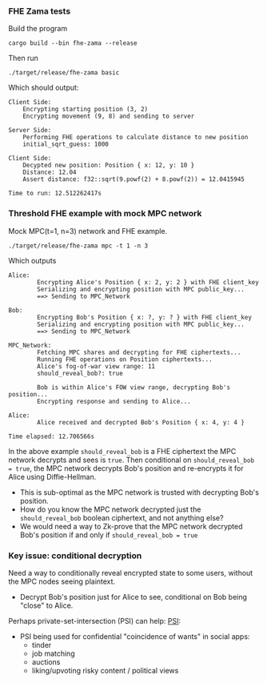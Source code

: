 
### FHE Zama tests

Build the program
```
cargo build --bin fhe-zama --release
```

Then run
```
./target/release/fhe-zama basic
```

Which should output:
```
Client Side:
	Encrypting starting position (3, 2)
	Encrypting movement (9, 8) and sending to server

Server Side:
	Performing FHE operations to calculate distance to new position
	initial_sqrt_guess: 1000

Client Side:
	Decypted new position: Position { x: 12, y: 10 }
	Distance: 12.04
	Assert distance: f32::sqrt(9.powf(2) + 8.powf(2)) = 12.0415945

Time to run: 12.512262417s
```


### Threshold FHE example with mock MPC network

Mock MPC(t=1, n=3) network and FHE example.
```
./target/release/fhe-zama mpc -t 1 -n 3
```

Which outputs
```
Alice:
        Encrypting Alice's Position { x: 2, y: 2 } with FHE client_key
        Serializing and encrypting position with MPC public_key...
        ==> Sending to MPC_Network

Bob:
        Encrypting Bob's Position { x: ?, y: ? } with FHE client_key
        Serializing and encrypting position with MPC public_key...
        ==> Sending to MPC_Network

MPC_Network:
        Fetching MPC shares and decrypting for FHE ciphertexts...
        Running FHE operations on Position ciphertexts...
        Alice's fog-of-war view range: 11
        should_reveal_bob?: true

        Bob is within Alice's FOW view range, decrypting Bob's position...
        Encrypting response and sending to Alice...

Alice:
        Alice received and decrypted Bob's Position { x: 4, y: 4 }

Time elapsed: 12.706566s
```

In the above example `should_reveal_bob` is a FHE ciphertext the MPC network decrypts and sees is `true`.
Then conditional on `should_reveal_bob = true`, the MPC network decrypts Bob's position and re-encrypts it for Alice using
Diffie-Hellman.
- This is sub-optimal as the MPC network is trusted with decrypting Bob's position.
- How do you know the MPC network decrypted just the `should_reveal_bob` boolean ciphertext, and not anything else?
- We would need a way to Zk-prove that the MPC network decrypted Bob's position if and only if `should_reveal_bob = true`


### Key issue: conditional decryption
Need a way to conditionally reveal encrypted state to some users, without the MPC nodes seeing plaintext.
- Decrypt Bob's position just for Alice to see, conditional on Bob being "close" to Alice.

Perhaps private-set-intersection (PSI) can help:
[PSI](https://github.com/gausslabs/MP-PSI/blob/main/pkg/README.md):
- PSI being used for confidential "coincidence of wants" in social apps:
    - tinder
    - job matching
    - auctions
    - liking/upvoting risky content / political views

